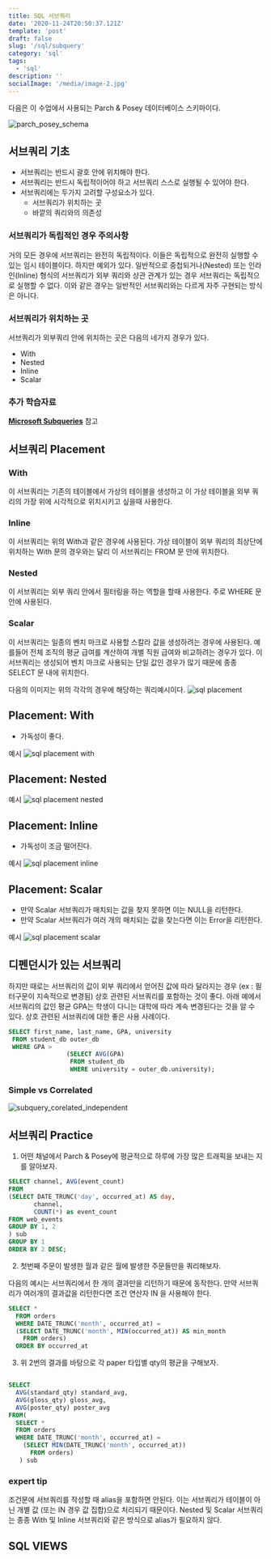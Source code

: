 ```yaml
---
title: SQL 서브쿼리
date: '2020-11-24T20:50:37.121Z'
template: 'post'
draft: false
slug: '/sql/subquery'
category: 'sql'
tags:
  - 'sql'
description: ''
socialImage: '/media/image-2.jpg'
---
```


다음은 이 수업에서 사용되는 Parch & Posey 데이터베이스 스키마이다.

![parch_posey_schema](/media/parch_posey_schema.png)

## 서브쿼리 기초

- 서브쿼리는 반드시 괄호 안에 위치해야 한다.
- 서브쿼리는 반드시 독립적이어야 하고 서브쿼리 스스로 실행될 수 있어야 한다.
- 서브쿼리에는 두가지 고려할 구성요소가 있다.
  - 서브쿼리가 위치하는 곳
  - 바깥의 쿼리와의 의존성

### 서브쿼리가 독립적인 경우 주의사항

거의 모든 경우에 서브쿼리는 완전히 독립적이다. 이들은 독립적으로 완전히 실행할 수 있는 임시 테이블이다. 하지만 예외가 있다. 일반적으로 중첩되거나(Nested) 또는 인라인(Inline) 형식의 서브쿼리가 외부 쿼리와 상관 관계가 있는 경우 서브쿼리는 독립적으로 실행할 수 없다. 이와 같은 경우는 일반적인 서브쿼리와는 다르게 자주 구현되는 방식은 아니다.

### 서브쿼리가 위치하는 곳

서브쿼리가 외부쿼리 안에 위치하는 곳은 다음의 네가지 경우가 있다.

- With
- Nested
- Inline
- Scalar

### 추가 학습자료

**[Microsoft Subqueries](https://docs.microsoft.com/en-us/sql/relational-databases/performance/subqueries?view=sql-server-ver15)** 참고

## 서브쿼리 Placement

### With

이 서브쿼리는 기존의 테이블에서 가상의 테이블을 생성하고 이 가상 테이블을 외부 쿼리의 가장 위에 시각적으로 위치시키고 싶을때 사용한다.

### Inline

이 서브쿼리는 위의 With과 같은 경우에 사용된다. 가상 테이블이 외부 쿼리의 최상단에 위치하는 With 문의 경우와는 달리 이 서브쿼리는 FROM 문 안에 위치한다.

### Nested

이 서브쿼리는 외부 쿼리 안에서 필터링을 하는 역할을 할때 사용한다. 주로 WHERE 문 안에 사용된다.

### Scalar

이 서브쿼리는 일종의 벤치 마크로 사용할 스칼라 값을 생성하려는 경우에 사용된다. 예를들어 전체 조직의 평균 급여를 계산하여 개별 직원 급여와 비교하려는 경우가 있다. 이 서브쿼리는 생성되어 벤치 마크로 사용되는 단일 값인 경우가 많기 때문에 종종 SELECT 문 내에 위치한다.

다음의 이미지는 위의 각각의 경우에 해당하는 쿼리예시이다.
![sql placement](/media/sql_placement.jpg)

## Placement: With

- 가독성이 좋다.

예시
![sql placement with](/media/subquery_with.png)

## Placement: Nested

예시
![sql placement nested](/media/subquery_nested.png)

## Placement: Inline

- 가독성이 조금 떨어진다.

예시
![sql placement inline](/media/subquery_inline.png)

## Placement: Scalar

- 만약 Scalar 서브쿼리가 매치되는 값을 찾지 못하면 이는 NULL을 리턴한다.
- 만약 Scalar 서브쿼리가 여러 개의 매치되는 값을 찾는다면 이는 Error을 리턴한다.

예시
![sql placement scalar](/media/subquery_scalar.png)

## 디펜던시가 있는 서브쿼리

하지만 때로는 서브쿼리의 값이 외부 쿼리에서 얻어진 값에 따라 달라지는 경우 (ex : 필터구문이 지속적으로 변경됨) 상호 관련된 서브쿼리를 포함하는 것이 좋다. 아래 예에서 서브쿼리의 값인 평균 GPA는 학생이 다니는 대학에 따라 계속 변경된다는 것을 알 수 있다. 상호 관련된 서브쿼리에 대한 좋은 사용 사례이다.

```sql
SELECT first_name, last_name, GPA, university
 FROM student_db outer_db
 WHERE GPA >
                (SELECT AVG(GPA)
                 FROM student_db
                 WHERE university = outer_db.university);
```

### Simple vs Correlated

![subquery_corelated_independent](/media/subquery_corelated_independent.png)

## 서브쿼리 Practice

1. 어떤 채널에서 Parch & Posey에 평균적으로 하루에 가장 많은 트래픽을 보내는 지를 알아보자.

```sql
SELECT channel, AVG(event_count)
FROM
(SELECT DATE_TRUNC('day', occurred_at) AS day,
       channel,
       COUNT(*) as event_count
FROM web_events
GROUP BY 1, 2
) sub
GROUP BY 1
ORDER BY 2 DESC;
```

2. 첫번째 주문이 발생한 월과 같은 월에 발생한 주문들만을 쿼리해보자.

다음의 예시는 서브쿼리에서 한 개의 결과만을 리턴하기 때문에 동작한다.
만약 서브쿼리가 여러개의 결과값을 리턴한다면 조건 연산자 IN 을 사용해야 한다.

```sql
SELECT *
  FROM orders
  WHERE DATE_TRUNC('month', occurred_at) =
  (SELECT DATE_TRUNC('month', MIN(occurred_at)) AS min_month
    FROM orders)
  ORDER BY occurred_at
```

3. 위 2번의 결과를 바탕으로 각 paper 타입별 qty의 평균을 구해보자.

```SQL

SELECT
  AVG(standard_qty) standard_avg,
  AVG(gloss_qty) gloss_avg,
  AVG(poster_qty) poster_avg
FROM(
  SELECT *
  FROM orders
  WHERE DATE_TRUNC('month', occurred_at) =
    (SELECT MIN(DATE_TRUNC('month', occurred_at))
      FROM orders)
   ) sub
```

### expert tip

조건문에 서브쿼리를 작성할 때 alias을 포함하면 안된다. 이는 서브쿼리가 테이블이 아닌 개별 값 (또는 IN 경우 값 집합)으로 처리되기 때문이다. Nested 및 Scalar 서브쿼리는 종종 With 및 Inline 서브쿼리와 같은 방식으로 alias가 필요하지 않다.

## SQL VIEWS
